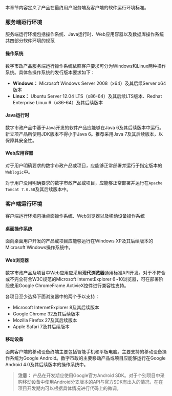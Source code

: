 本章节内容定义了产品在最终用户服务端及客户端的软件运行环境标准。

### 服务端运行环境

服务端运行环境包括操作系统、Java运行时、Web应用容器以及数据库操作系统共四部分软件环境的规范

#### 操作系统

数字市政产品服务端运行操作系统依照客户要求可分为Windows和Linux两种操作系统。具体各操作系统的发行版本要求如下：

* **Windows：** Microsoft Windows Server 2008（x64）及其后续Server x64版本
* **Linux：** Ubuntu Server 12.04 LTS（x86-64）及其后续LTS版本、Redhat Enterprise Linux 6（x86-64）及其后续版本

#### Java运行时

数字市政产品中基于Java开发的软件产品应能够在Java 6及其后续版本中运行。新立项产品所使用JDK版本不得小于Java 6。推荐采用Java 7及其后续版本，以保障其安全性。

#### Web应用容器

对于用户明确要求的数字市政产品或项目，应能够正常部署并运行于指定版本的`Weblogic`中。

对于用户没用明确要求的数字市政产品或项目，应能够正常部署并运行在`Apache Tomcat 7.0.50`及其后续版本中。

### 客户端运行环境

客户端运行环境包括桌面操作系统、Web浏览器以及移动设备操作系统

#### 桌面操作系统

面向桌面用户开发的产品或项目应能够运行在Windows XP及其后续版本的Microsoft Windows操作系统中。

#### Web浏览器

数字市政产品及项目中Web应用应采用**现代浏览器**通用标准API开发。对于不符合或不完全符合W3C规范的Microsoft InternetExplorer 6~10浏览器，可在部署阶段使用Google ChromeFrame ActivieX控件进行兼容性支持。

各项目至少选择下面浏览器中的两个予以支持：

* Microsoft InternetExplorer 8及其后续版本
* Google Chrome 32及其后续版本
* Mozilla Firefox 27及其后续版本
* Apple Safari 7及其后续版本

#### 移动设备

面向客户端的移动设备终端主要包括智能手机和平板电脑。主要支持的移动设备操作系统为Google Android。数字市政的主要移动产品或项目应能够运行在Google Android 4.0及其后续版本的操作系统中。

> **注意：** 产品在开发期应使用Google官方Android SDK。对于个别项目中采购移动设备中使用Android分支版本的API与官方SDK有出入的情况，在在项目开发期内可以根据具体情况进行代码上的微调。
